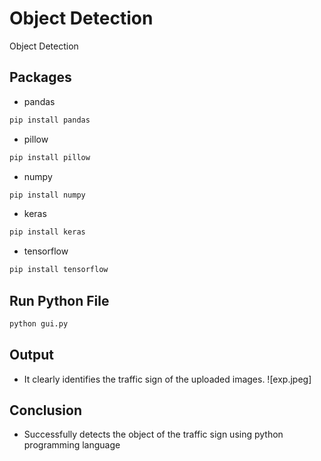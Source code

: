 # Object Detection
Object Detection

## Packages

* pandas

```bash
pip install pandas
```

* pillow

```bash
pip install pillow
```

* numpy

```bash
pip install numpy
```

* keras

```bash
pip install keras
```

* tensorflow

```bash
pip install tensorflow
```
## Run Python File

```bash
python gui.py
```
## Output
   * It clearly identifies the traffic sign of the uploaded images.
   ![exp.jpeg]

## Conclusion
  * Successfully detects the object of the traffic sign using python programming language